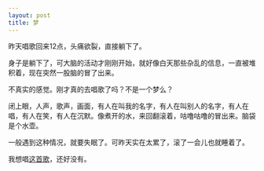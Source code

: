 ```yaml
---
layout: post
title: 梦
---
```


昨天唱歌回来12点，头痛欲裂，直接躺下了。

身子是躺下了，可大脑的活动才刚刚开始，就好像白天那些杂乱的信息，一直被堆积着，现在突然一股脑的冒了出来。

不真实的感觉。刚才真的去唱歌了吗？不是一个梦么？

闭上眼，人声，歌声，画面，有人在叫我的名字，有人在叫别人的名字，有人在唱，有人在笑，有人在沉默。像煮开的水，来回翻滚着，咕噜咕噜的冒出来。脑袋是个水壶。

一般遇到这种情况，就要失眠了。可昨天实在太累了，滚了一会儿也就睡着了。

我想唱[这首歌](http://www.xiami.com/song/376785)，还好没有。
